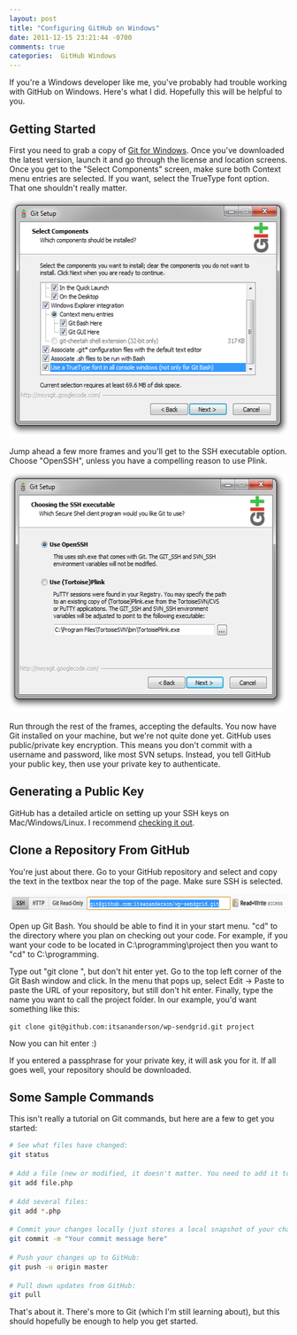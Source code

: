 ```yaml
---
layout: post
title: "Configuring GitHub on Windows"
date: 2011-12-15 23:21:44 -0700
comments: true
categories:  GitHub Windows
---
```


If you're a Windows developer like me, you've probably had trouble working with GitHub on Windows. Here's what I did. Hopefully this will be helpful to you.

Getting Started
---------------

First you need to grab a copy of [Git for Windows](http://code.google.com/p/msysgit/).
Once you've downloaded the latest version, launch it and go through the license and location screens.
Once you get to the "Select Components" screen, make sure both Context menu entries are selected.
If you want, select the TrueType font option.
That one shouldn't really matter.

<img class="size-full wp-image-1130 aligncenter" title="select-components" alt="" src="/images/post-images/select-components.png" width="539" height="428" />

Jump ahead a few more frames and you'll get to the SSH executable option.
Choose "OpenSSH", unless you have a compelling reason to use Plink.

<img class="aligncenter size-full wp-image-1131" title="openssh" alt="" src="/images/post-images/openssh.png" width="546" height="432" />

Run through the rest of the frames, accepting the defaults.
You now have Git installed on your machine, but we're not quite done yet.
GitHub uses public/private key encryption.
This means you don't commit with a username and password, like most SVN setups.
Instead, you tell GitHub your public key, then use your private key to authenticate.

Generating a Public Key
-----------------------

GitHub has a detailed article on setting up your SSH keys on Mac/Windows/Linux.
I recommend [checking it out](https://help.github.com/articles/generating-ssh-keys).

Clone a Repository From GitHub
------------------------------

You're just about there.
Go to your GitHub repository and select and copy the text in the textbox near the top of the page.
Make sure SSH is selected.

<img class="aligncenter size-full wp-image-1135" title="github-url" alt="" src="/images/post-images/github-url.png" width="664" height="33" />

Open up Git Bash.
You should be able to find it in your start menu.
"cd" to the directory where you plan on checking out your code.
For example, if you want your code to be located in C:\programming\project then you want to "cd" to C:\programming.

Type out "git clone ", but don't hit enter yet.
Go to the top left corner of the Git Bash window and click.
In the menu that pops up, select Edit -> Paste to paste the URL of your repository, but still don't hit enter.
Finally, type the name you want to call the project folder.
In our example, you'd want something like this:

`git clone git@github.com:itsananderson/wp-sendgrid.git project`

Now you can hit enter :)

If you entered a passphrase for your private key, it will ask you for it.
If all goes well, your repository should be downloaded.

Some Sample Commands
--------------------

This isn't really a tutorial on Git commands, but here are a few to get you started:

```bash
# See what files have changed:
git status

# Add a file (new or modified, it doesn't matter. You need to add it to commit it)
git add file.php

# Add several files:
git add *.php

# Commit your changes locally (just stores a local snapshot of your changes):  
git commit -m "Your commit message here"

# Push your changes up to GitHub:
git push -u origin master

# Pull down updates from GitHub:
git pull
```

That's about it.
There's more to Git (which I'm still learning about), but this should hopefully be enough to help you get started.